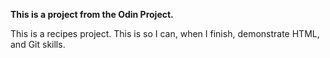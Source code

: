 **This is a project from the Odin Project.**

This is a recipes project. This is so I can, when I finish, demonstrate HTML, and Git skills.

